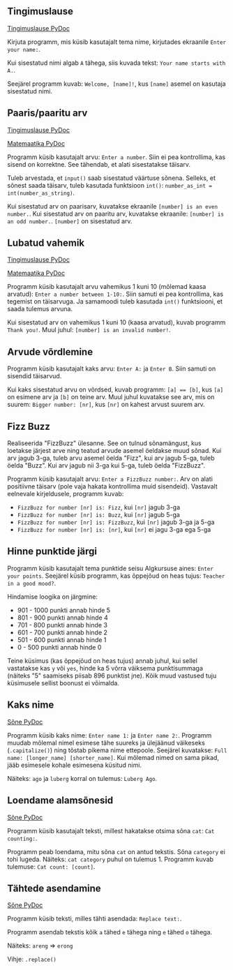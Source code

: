 ## Tingimuslause

[Tingimuslause PyDoc](https://ained.ttu.ee/pydoc/if_statements.html#votmesona-if "if condition")

Kirjuta programm, mis küsib kasutajalt tema nime, kirjutades ekraanile `Enter your name:`.

Kui sisestatud nimi algab `A` tähega, siis kuvada tekst: `Your name starts with A.`.

Seejärel programm kuvab: `Welcome, [name]!`, kus `[name]` asemel on kasutaja sisestatud nimi.

## Paaris/paaritu arv

[Tingimuslause PyDoc](https://ained.ttu.ee/pydoc/if_statements.html#votmesona-if "if condition")

[Matemaatika PyDoc](https://ained.ttu.ee/pydoc/math.html "math")

Programm küsib kasutajalt arvu: `Enter a number`. Siin ei pea kontrollima, kas sisend on korrektne. See tähendab, et alati sisestatakse täisarv.

Tuleb arvestada, et `input()` saab sisestatud väärtuse sõnena. Selleks, et sõnest saada täisarv, tuleb kasutada funktsioon `int()`: `number_as_int = int(number_as_string)`.

Kui sisestatud arv on paarisarv, kuvatakse ekraanile `[number] is an even number.`. Kui sisestatud arv on paaritu arv, kuvatakse ekraanile: `[number] is an odd number.`. `[number]` on sisestatud arv.

## Lubatud vahemik

[Tingimuslause PyDoc](https://ained.ttu.ee/pydoc/if_statements.html#votmesona-if "if condition")

[Matemaatika PyDoc](https://ained.ttu.ee/pydoc/math.html "math")

Programm küsib kasutajalt arvu vahemikus 1 kuni 10 (mõlemad kaasa arvatud): `Enter a number between 1-10:`. Siin samuti ei pea kontrollima, kas tegemist on täisarvuga. Ja samamoodi tuleb kasutada `int()` funktsiooni, et saada tulemus arvuna.

Kui sisestatud arv on vahemikus 1 kuni 10 (kaasa arvatud), kuvab programm `Thank you!`. Muul juhul: `[number] is an invalid number!`. 

## Arvude võrdlemine

Programm küsib kasutajalt kaks arvu: `Enter A:` ja `Enter B`. Siin samuti on sisendid täisarvud.

Kui kaks sisestatud arvu on võrdsed, kuvab programm: `[a] == [b]`, kus `[a]` on esimene arv ja `[b]` on teine arv. Muul juhul kuvatakse see arv, mis on suurem: `Bigger number: [nr]`, kus `[nr]` on kahest arvust suurem arv.


## Fizz Buzz

Realiseerida "FizzBuzz" ülesanne. See on tulnud sõnamängust, kus loetakse järjest arve ning teatud arvude asemel öeldakse muud sõnad. Kui arv jagub 3-ga, tuleb arvu asemel öelda "Fizz", kui arv jagub 5-ga, tuleb öelda "Buzz". Kui arv jagub nii 3-ga kui 5-ga, tuleb öelda "FizzBuzz".

Programm küsib kasutajalt arvu: `Enter a FizzBuzz number:`. Arv on alati positiivne täisarv (pole vaja hakata kontrollima muid sisendeid). Vastavalt eelnevale kirjeldusele, programm kuvab:

- `FizzBuzz for number [nr] is: Fizz`, kui `[nr]` jagub 3-ga 
- `FizzBuzz for number [nr] is: Buzz`, kui `[nr]` jagub 5-ga 
- `FizzBuzz for number [nr] is: FizzBuzz`, kui `[nr]` jagub 3-ga ja 5-ga
- `FizzBuzz for number [nr] is: [nr]`, kui `[nr]` ei jagu 3-ga ega 5-ga 

## Hinne punktide järgi

Programm küsib kasutajalt tema punktide seisu Algkursuse aines: `Enter your points`. Seejärel küsib programm, kas õppejõud on heas tujus: `Teacher in a good mood?`.

Hindamise loogika on järgmine:

- 901 - 1000 punkti annab hinde 5
- 801 - 900 punkti annab hinde 4
- 701 - 800 punkti annab hinde 3
- 601 - 700 punkti annab hinde 2
- 501 - 600 punkti annab hinde 1
- 0 - 500 punkti annab hinde 0

Teine küsimus (kas õppejõud on heas tujus) annab juhul, kui sellel vastatakse kas `y` või `yes`, hinde ka 5 võrra väiksema punktisummaga (näiteks "5" saamiseks piisab 896 punktist jne). Kõik muud vastused tuju küsimusele sellist boonust ei võimalda.

## Kaks nime

[Sõne PyDoc](https://ained.ttu.ee/pydoc/string.html#sone-sisseehitatud-funktsioonid "String operations")

Programm küsib kaks nime: `Enter name 1:` ja `Enter name 2:`. Programm muudab mõlemal nimel esimese tähe suureks ja ülejäänud väikeseks (`.capitalize()`) ning tõstab pikema nime ettepoole. Seejärel kuvatakse: `Full name: [longer_name] [shorter_name]`. Kui mõlemad nimed on sama pikad, jääb esimesele kohale esimesena küsitud nimi.

Näiteks: `ago` ja `luberg` korral on tulemus: `Luberg Ago`.

## Loendame alamsõnesid

[Sõne PyDoc](https://ained.ttu.ee/pydoc/string.html#sone-sisseehitatud-funktsioonid "String operations")

Programm küsib kasutajalt teksti, millest hakatakse otsima sõna `cat`: `Cat counting:`. 

Programm peab loendama, mitu sõna `cat` on antud tekstis. Sõna `category` ei tohi lugeda. Näiteks: `cat category` puhul on tulemus 1. Programm kuvab tulemuse: `Cat count: [count]`. 

## Tähtede asendamine

[Sõne PyDoc](https://ained.ttu.ee/pydoc/string.html#sone-sisseehitatud-funktsioonid "String operations")

Programm küsib teksti, milles tähti asendada: `Replace text:`.

Programm asendab tekstis kõik `a` tähed `e` tähega ning `e` tähed `o` tähega.

Näiteks: `areng` => `erong`

Vihje: `.replace()`